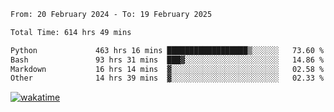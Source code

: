 <!--START_SECTION:waka-->

```txt
From: 20 February 2024 - To: 19 February 2025

Total Time: 614 hrs 49 mins

Python             463 hrs 16 mins ██████████████████▒░░░░░░   73.60 %
Bash               93 hrs 31 mins  ███▓░░░░░░░░░░░░░░░░░░░░░   14.86 %
Markdown           16 hrs 14 mins  ▓░░░░░░░░░░░░░░░░░░░░░░░░   02.58 %
Other              14 hrs 39 mins  ▓░░░░░░░░░░░░░░░░░░░░░░░░   02.33 %
```

<!--END_SECTION:waka-->
[![wakatime](https://wakatime.com/badge/user/5f89a63a-5294-4958-ad30-2b3455e63f2a.svg)](https://wakatime.com/@5f89a63a-5294-4958-ad30-2b3455e63f2a)
